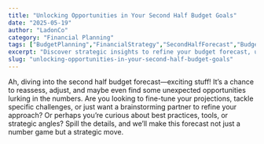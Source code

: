 ```yaml
---
title: "Unlocking Opportunities in Your Second Half Budget Goals"
date: "2025-05-19"
author: "LadonCo"
category: "Financial Planning"
tags: ["BudgetPlanning","FinancialStrategy","SecondHalfForecast","BudgetTips","FilipinoBusiness"]
excerpt: "Discover strategic insights to refine your budget forecast, uncover hidden opportunities, and adapt effectively for a successful second half of the year."
slug: "unlocking-opportunities-in-your-second-half-budget-goals"
---
```


Ah, diving into the second half budget forecast—exciting stuff! It’s a chance to reassess, adjust, and maybe even find some unexpected opportunities lurking in the numbers. Are you looking to fine-tune your projections, tackle specific challenges, or just want a brainstorming partner to refine your approach? Or perhaps you’re curious about best practices, tools, or strategic angles? Spill the details, and we’ll make this forecast not just a number game but a strategic move.